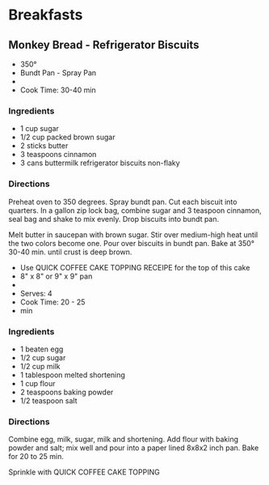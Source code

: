# Breakfasts

## Monkey Bread - Refrigerator Biscuits

* 350°
* Bundt Pan - Spray Pan
* 
* Cook Time: 30-40 min

### Ingredients

* 1 cup sugar
* 1/2 cup packed brown sugar
* 2 sticks butter
* 3 teaspoons cinnamon
* 3 cans buttermilk refrigerator biscuits non-flaky

### Directions

Preheat oven to 350 degrees. Spray bundt pan. Cut each biscuit into quarters. In a gallon zip lock bag, combine sugar and 3 teaspoon cinnamon, seal bag and shake to mix evenly. Drop biscuits into bundt pan.

Melt butter in saucepan with brown sugar. Stir over medium-high heat until the two colors become one. Pour over biscuits in bundt pan. Bake at 350° 30-40 min. until crust is deep brown.

* Use QUICK COFFEE CAKE TOPPING RECEIPE for the top of this cake
* 8" x 8" or 9" x 9" pan
* 
* Serves: 4
* Cook Time: 20 - 25
* min

### Ingredients

* 1 beaten egg
* 1/2 cup sugar
* 1/2 cup milk
* 1 tablespoon melted shortening
* 1 cup flour
* 2 teaspoons baking powder
* 1/2 teaspoon salt

### Directions

Combine egg, milk, sugar, milk and shortening. Add flour
with baking powder and salt; mix well and pour
into a paper lined 8x8x2 inch pan. Bake for 20 to 25 min.

Sprinkle with QUICK COFFEE CAKE TOPPING
